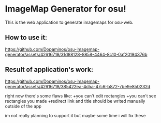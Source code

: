# ImageMap Generator for osu!

This is the web application to generate imagemaps for osu-web.

 ## How to use it:

https://github.com/Dopaminos/osu-imagemap-generator/assets/42616718/31d88128-8858-4464-8c10-0af20194376b

 ## Result of application's work:

https://github.com/Dopaminos/osu-imagemap-generator/assets/42616718/385422ea-4d5a-47c6-b872-7be9e850232d


right now there's some flaws like:
+you can't edit rectangles
+you can't see rectangles you made
+redirect link and title should be writed manually outside of the app

im not really planning to support it but maybe some time i will fix these

